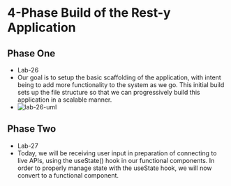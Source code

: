 # 4-Phase Build of the Rest-y Application

## Phase One

* Lab-26
* Our goal is to setup the basic scaffolding of the application, with intent being to add more functionality to the system as we go. This initial build sets up the file structure so that we can progressively build this application in a scalable manner.
* ![lab-26-uml](https://github.com/gone-explauren/rest-y/assets/123340286/0fcc46a2-ee2d-43dd-921e-ed5f6990071a)

## Phase Two

* Lab-27
* Today, we will be receiving user input in preparation of connecting to live APIs, using the useState() hook in our functional components. In order to properly manage state with the useState hook, we will now convert <App /> to a functional component.
